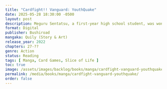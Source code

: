 ```yaml
---
title: "Cardfight!! Vanguard: YouthQuake"
date: 2025-05-28 18:30:00 -0500
layout: post
description: Meguru Sentatsu, a first-year high school student, was wondering whether or not to continue playing Vanguard when his childhood friends and classmates are starting to quit. One day, the master of his favorite café takes him to a fight with his grandfather, Sanzou Kuranaga. Through the fight, Sanzou asks him a question, which leads him to look into his own mind, and is naturally led to the answer.
format: Digital
publisher: Bushiroad
mangaka: Quily (Story & Art)
release_year: 2022
chapters: 27-??
genre: Action
status: Reading
tags: [ Manga, Card Games, Slice of Life ]
toc: true
image: /assets/images/backlog/books/manga/cardfight-vanguard-youthquake.webp
permalink: /media/books/manga/cardfight-vanguard-youthquake/
order: false
---
```

